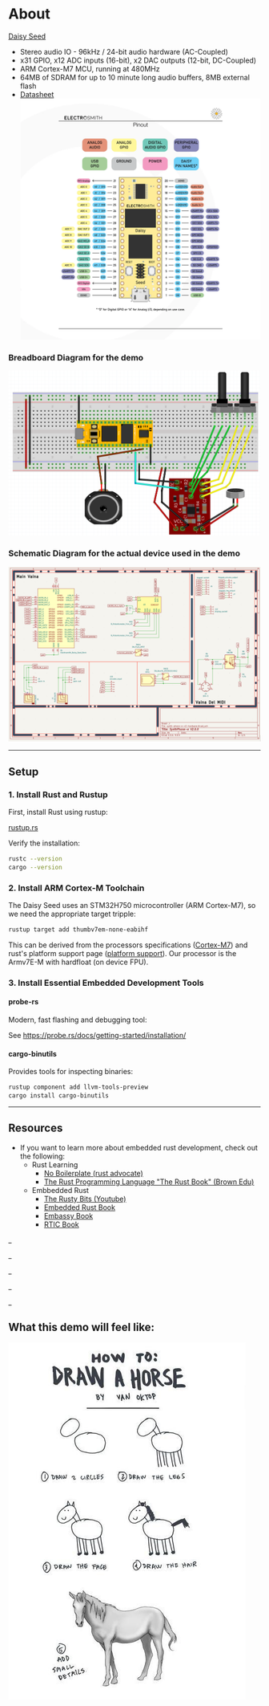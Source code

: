 # About

 [Daisy Seed](https://electro-smith.com/products/daisy-seed)
 -  Stereo audio IO - 96kHz / 24-bit audio hardware (AC-Coupled)
 -  x31 GPIO, x12 ADC inputs (16-bit), x2 DAC outputs (12-bit, DC-Coupled)
 -  ARM Cortex-M7 MCU, running at 480MHz
 -  64MB of SDRAM for up to 10 minute long audio buffers, 8MB external flash
 - [Datasheet](https://daisy.nyc3.cdn.digitaloceanspaces.com/products/seed/Daisy_Seed_datasheet_v1-1-5.pdf)
 ![pinout](pinout.webp)

### Breadboard Diagram for the demo
![breadboard diagram](fritz_diagram.png)

### Schematic Diagram for the actual device used in the demo
![schematic diagram](synthphone_v2_schematic.png)

---
## Setup

### 1. Install Rust and Rustup

First, install Rust using rustup:

[rustup.rs](https://rustup.rs/)

Verify the installation:
```bash
rustc --version
cargo --version
```

### 2. Install ARM Cortex-M Toolchain

The Daisy Seed uses an STM32H750 microcontroller (ARM Cortex-M7), so we need the appropriate target tripple:

```bash
rustup target add thumbv7em-none-eabihf
```

This can be derived from the processors specifications ([Cortex-M7](https://developer.arm.com/Processors/Cortex-M7)) and rust's platform support page ([platform support](https://doc.rust-lang.org/beta/rustc/platform-support.html)). Our processor is the Armv7E-M with hardfloat (on device FPU).

### 3. Install Essential Embedded Development Tools

#### probe-rs
Modern, fast flashing and debugging tool:

See https://probe.rs/docs/getting-started/installation/

#### cargo-binutils
Provides tools for inspecting binaries:

```bash
rustup component add llvm-tools-preview
cargo install cargo-binutils
```
----

## Resources
- If you want to learn more about embedded rust development, check out the following:
  - Rust Learning
    - [No Boilerplate (rust advocate)](https://www.youtube.com/c/NoBoilerplate)
    - [The Rust Programming Language "The Rust Book" (Brown Edu)](https://rust-book.cs.brown.edu/)
  - Embbedded Rust
    - [The Rusty Bits (Youtube)](https://www.youtube.com/@therustybits)
    - [Embedded Rust Book](https://rust-embedded.github.io/book/)
    - [Embassy Book](https://embassy.dev/book/index.html)
    - [RTIC Book](https://rtic.rs/2/book/en/)

_

_

_

_

_

## What this demo will feel like:
![how_to_draw_a_horse](how_to_draw_a_horse.jpg)
